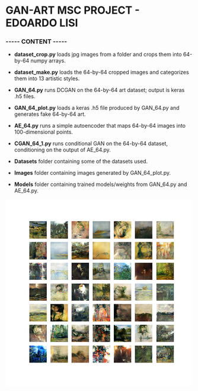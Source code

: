 # GAN-ART MSC PROJECT - EDOARDO LISI #

### ----- CONTENT ----- ###

* **dataset_crop.py** loads jpg images from a folder and crops them into 64-by-64 numpy arrays.

* **dataset_make.py** loads the 64-by-64 cropped images and categorizes them into 13 artistic styles.

* **GAN_64.py** runs DCGAN on the 64-by-64 art dataset; output is keras .h5 files.

* **GAN_64_plot.py** loads a keras .h5 file produced by GAN_64.py and generates fake 64-by-64 art.

* **AE_64.py** runs a simple autoencoder that maps 64-by-64 images into 100-dimensional points.

* **CGAN_64_1.py** runs conditional GAN on the 64-by-64 dataset, conditioning on the output of AE_64.py.

* **Datasets** folder containing some of the datasets used.

* **Images** folder containing images generated by GAN_64_plot.py.

* **Models** folder containing trained models/weights from GAN_64.py and AE_64.py.

![alt text](https://github.com/edolisi/GANart/blob/master/Images/gan_3.png)